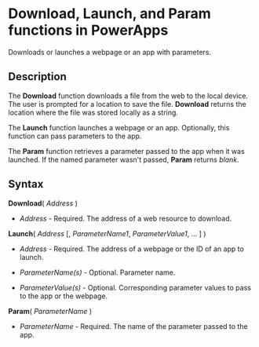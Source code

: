 <properties
	pageTitle="Download, Launch, and Param functions | Microsoft PowerApps"
	description="Reference information, including syntax and examples, for the Download, Launch, and Param functions in PowerApps"
	services=""
	suite="powerapps"
	documentationCenter="na"
	authors="gregli-msft"
	manager="anneta"
	editor=""
	tags=""/>

<tags
   ms.service="powerapps"
   ms.devlang="na"
   ms.topic="article"
   ms.tgt_pltfrm="na"
   ms.workload="na"
   ms.date="11/07/2015"
   ms.author="gregli"/>

# Download, Launch, and Param functions in PowerApps #

Downloads or launches a webpage or an app with parameters.  

## Description ##

The **Download** function downloads a file from the web to the local device.  The user is prompted for a location to save the file.  **Download** returns the location where the file was stored locally as a string.  

The **Launch** function launches a webpage or an app.  Optionally, this function can pass parameters to the app.  

The **Param** function retrieves a parameter passed to the app when it was launched.  If the named parameter wasn't passed, **Param** returns *blank*.

## Syntax ##

**Download**( *Address* )

- *Address* - Required.  The address of a web resource to download.

**Launch**( *Address* [, *ParameterName1*, *ParameterValue1*, ... ] )

- *Address* - Required.  The address of a webpage or the ID of an app to launch.

- *ParameterName(s)* - Optional.  Parameter name.

- *ParameterValue(s)* - Optional.  Corresponding parameter values to pass to the app or the webpage.

**Param**( *ParameterName* )

- *ParameterName* - Required.  The name of the parameter passed to the app.
